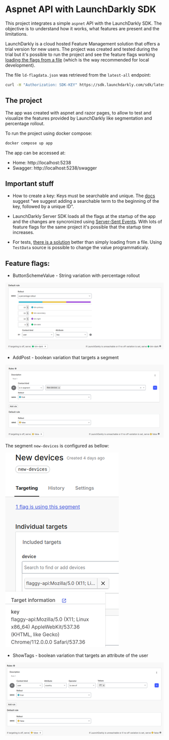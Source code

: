 # Aspnet API with LaunchDarkly SDK

This project integrates a simple `aspnet` API with the LaunchDarkly SDK. The objective is to understand how it works, what features are present and the limitations.

LaunchDarkly is a cloud hosted Feature Management solution that offers a trial version for new users. The project was created and tested during the trial but it's possible to run the project and see the feature flags working [loading the flags from a file](https://docs.launchdarkly.com/sdk/features/flags-from-files) (which is the way recommended for local development).

The file `ld-flagdata.json` was retrieved from the `latest-all` endpoint:

```sh
curl -H "Authorization: SDK-KEY" https://sdk.launchdarkly.com/sdk/latest-all > flagdata.json
```

## The project

The app was created with aspnet and razor pages, to allow to test and visualize the features provided by LaunchDarkly like segmentation and percentage rollout.


To run the project using docker compose:

```sh
docker compose up app
```

The app can be accessed at:

- Home: http://localhost:5238
- Swagger: http://localhost:5238/swagger

## Important stuff

- How to create a key: Keys must be searchable and unique. The [docs](https://docs.launchdarkly.com/home/contexts/built-in-attributes) suggest "we suggest adding a searchable term to the beginning of the key, followed by a unique ID".

- LaunchDarkly Server SDK loads all the flags at the startup of the app and the changes are syncronized using [Server-Sent Events](https://docs.launchdarkly.com/sdk/concepts/client-side-server-side#receiving-updates-from-launchdarkly). With lots of feature flags for the same project it's possible that the startup time increases.

- For tests, [there is a solution](https://docs.launchdarkly.com/sdk/features/test-data-sources#net-server-side) better than simply loading from a file. Using `TestData` source is possible to change the value programmaticaly.

## Feature flags:

- ButtonSchemeValue - String variation with percentage rollout

![ButtonSchemeValue rules](docs/ButtonSchemeValue-ff-rules.png)

- AddPost - boolean variation that targets a segment

![Add post rules](docs/AddPost-ff-rules.png)

The segment `new-devices` is configured as bellow:

![new-devices segment configuration](docs/new-devices-segment.png)

- ShowTags - boolean variation that targets an attribute of the user

![ShowTag rules](docs/ShowTags-ff-rules.png)
